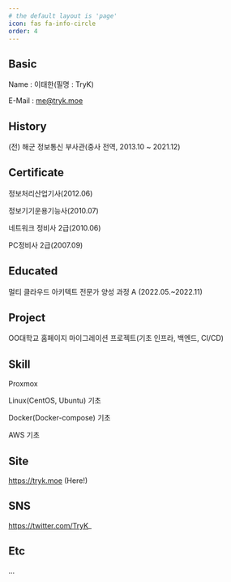 ```yaml
---
# the default layout is 'page'
icon: fas fa-info-circle
order: 4
---
```


## Basic

Name : 이태한(필명 : TryK)

E-Mail : me@tryk.moe



## History

(전) 해군 정보통신 부사관(중사 전역, 2013.10 ~ 2021.12)



## Certificate

정보처리산업기사(2012.06)

정보기기운용기능사(2010.07)

네트워크 정비사 2급(2010.06)

PC정비사 2급(2007.09)



## Educated

멀티 클라우드 아키텍트 전문가 양성 과정 A (2022.05.~2022.11)



## Project

OO대학교 홈페이지 마이그레이션 프로젝트(기초 인프라, 백엔드, CI/CD)



## Skill

Proxmox

Linux(CentOS, Ubuntu) 기초

Docker(Docker-compose) 기초

AWS 기초



## Site

https://tryk.moe (Here!)



## SNS

https://twitter.com/TryK_



## Etc

...
